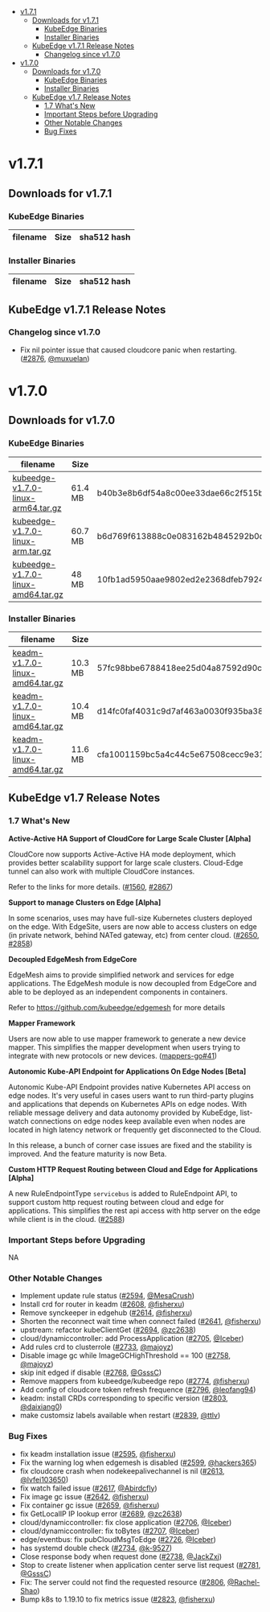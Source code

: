   * [v1.7.1](#v171)
     * [Downloads for v1.7.1](#downloads-for-v171)
        * [KubeEdge Binaries](#kubeedge-binaries)
        * [Installer Binaries](#installer-binaries)
     * [KubeEdge v1.7.1 Release Notes](#kubeedge-v171-release-notes)
        * [Changelog since v1.7.0](#changelog-since-v170) 
  * [v1.7.0](#v170)
     * [Downloads for v1.7.0](#downloads-for-v170)
        * [KubeEdge Binaries](#kubeedge-binaries)
        * [Installer Binaries](#installer-binaries)
     * [KubeEdge v1.7 Release Notes](#kubeedge-v17-release-notes)
        * [1.7 What's New](#17-whats-new)
        * [Important Steps before Upgrading](#important-steps-before-upgrading)
        * [Other Notable Changes](#other-notable-changes)
        * [Bug Fixes](#bug-fixes)


# v1.7.1

## Downloads for v1.7.1

### KubeEdge Binaries
| filename | Size | sha512 hash |
| -------- | ---- | ----------- |


### Installer Binaries
| filename | Size | sha512 hash |
| -------- | ---- | ----------- |


## KubeEdge v1.7.1 Release Notes

### Changelog since v1.7.0

- Fix nil pointer issue that caused cloudcore panic when restarting. ([#2876](https://github.com/kubeedge/kubeedge/pull/2876), [@muxuelan](https://github.com/muxuelan))


# v1.7.0

## Downloads for v1.7.0

### KubeEdge Binaries
| filename | Size | sha512 hash |
| -------- | ---- | ----------- |
| [kubeedge-v1.7.0-linux-arm64.tar.gz](https://github.com/kubeedge/kubeedge/releases/download/v1.7.0/kubeedge-v1.7.0-linux-arm64.tar.gz) |  61.4 MB | b40b3e8b6df54a8c00ee33dae66c2f515b7c76fb6850e0473a5697070a04559900903527936cdfbd913d5385251b9a979530d80c7bd033c05ef84a6f5219798f |
| [kubeedge-v1.7.0-linux-arm.tar.gz](https://github.com/kubeedge/kubeedge/releases/download/v1.7.0/kubeedge-v1.7.0-linux-arm.tar.gz) | 60.7 MB | b6d769f613888c0e083162b4845292b0d7cd87289109bb40973549d87c743ee69f106466b76fe1a6b9dd7ea38856ac99774de44e1d3111259c7c3c7c61472d3d |
| [kubeedge-v1.7.0-linux-amd64.tar.gz](https://github.com/kubeedge/kubeedge/releases/download/v1.7.0/kubeedge-v1.7.0-linux-amd64.tar.gz) | 48 MB | 10fb1ad5950aae9802ed2e2368dfeb7924a6c4bfc4f52d159e22063d8264466a292845f84192eecd4e250abfed81d5597e644266a51eaf8a1f95d104ef38d1eb |


### Installer Binaries
| filename | Size | sha512 hash |
| -------- | ---- | ----------- |
| [keadm-v1.7.0-linux-amd64.tar.gz](https://github.com/kubeedge/kubeedge/releases/download/v1.7.0/keadm-v1.7.0-linux-arm64.tar.gz) |  10.3 MB | 57fc98bbe6788418ee25d04a87592d90cdc61c7bfdeaa4e185d5735b71eeaead2f4a0608f195cd96bb5172284bfa72d081d5337b85b0f360d316a04183b3e3ba |
| [keadm-v1.7.0-linux-amd64.tar.gz](https://github.com/kubeedge/kubeedge/releases/download/v1.7.0/keadm-v1.7.0-linux-arm.tar.gz) |  10.4 MB | d14fc0faf4031c9d7af463a0030f935ba3832cecf5e17d7f81fee2cfbaf93298eec3f802e2f4ac65a88acd673a1fc525e3a2dfc35f46157dffb072e7dcbecf68 |
| [keadm-v1.7.0-linux-amd64.tar.gz](https://github.com/kubeedge/kubeedge/releases/download/v1.7.0/keadm-v1.7.0-linux-amd64.tar.gz) |  11.6 MB | cfa1001159bc5a4c44c5e67508cecc9e31bc9986da5469333559b207448dee1800e65bb53fdc948e78a6606dd8ccaa885e3d07029ee4f6e84ca14df49664dac3 |


## KubeEdge v1.7 Release Notes

### 1.7 What's New

**Active-Active HA Support of CloudCore for Large Scale Cluster [Alpha]**

CloudCore now supports Active-Active HA mode deployment, which provides better scalability support for large scale clusters.
Cloud-Edge tunnel can also work with multiple CloudCore instances.

Refer to the links for more details.
([#1560](https://github.com/kubeedge/kubeedge/issues/1560), [#2867](https://github.com/kubeedge/kubeedge/pull/2867))


**Support to manage Clusters on Edge [Alpha]**

In some scenarios, uses may have full-size Kubernetes clusters deployed on the edge.
With EdgeSite, users are now able to access clusters on edge (in private network, behind NATed gateway, etc) from center cloud.
([#2650](https://github.com/kubeedge/kubeedge/pull/2650), [#2858](https://github.com/kubeedge/kubeedge/pull/2858))


**Decoupled EdgeMesh from EdgeCore**

EdgeMesh aims to provide simplified network and services for edge applications.
The EdgeMesh module is now decoupled from EdgeCore and able to be deployed as an independent components in containers.

Refer to https://github.com/kubeedge/edgemesh for more details


**Mapper Framework**

Users are now able to use mapper framework to generate a new device mapper.
This simplifies the mapper development when users trying to integrate with new protocols or new devices.
([mappers-go#41](https://github.com/kubeedge/mappers-go/pull/41))


**Autonomic Kube-API Endpoint for Applications On Edge Nodes [Beta]**

Autonomic Kube-API Endpoint provides native Kubernetes API access on edge nodes.
It's very useful in cases users want to run third-party plugins and applications that depends on Kubernetes APIs on edge nodes.
With reliable message delivery and data autonomy provided by KubeEdge,
list-watch connections on edge nodes keep available even when nodes are located in high latency network or frequently get disconnected to the Cloud.

In this release, a bunch of corner case issues are fixed and the stability is improved. And the feature maturity is now Beta.


**Custom HTTP Request Routing between Cloud and Edge for Applications [Alpha]**

A new RuleEndpointType `servicebus` is added to RuleEndpoint API, to support custom http request routing between cloud and edge for applications. This simplifies the rest api access with http server on the edge while client is in the cloud.
 ([#2588](https://github.com/kubeedge/kubeedge/pull/2588))


### Important Steps before Upgrading

NA


### Other Notable Changes

- Implement update rule status ([#2594](https://github.com/kubeedge/kubeedge/pull/2594), [@MesaCrush](https://github.com/MesaCrush))
- Install crd for router in keadm ([#2608](https://github.com/kubeedge/kubeedge/pull/2608), [@fisherxu](https://github.com/fisherxu))
- Remove synckeeper in edgehub ([#2614](https://github.com/kubeedge/kubeedge/pull/2614), [@fisherxu](https://github.com/fisherxu))
- Shorten the reconnect wait time when connect failed ([#2641](https://github.com/kubeedge/kubeedge/pull/2641), [@fisherxu](https://github.com/fisherxu))
- upstream: refactor kubeClientGet ([#2694](https://github.com/kubeedge/kubeedge/pull/2694), [@zc2638](https://github.com/zc2638))
- cloud/dynamiccontroller: add ProcessApplication ([#2705](https://github.com/kubeedge/kubeedge/pull/2705), [@Iceber](https://github.com/Iceber))
- Add rules crd to clusterrole ([#2733](https://github.com/kubeedge/kubeedge/pull/2733), [@majoyz](https://github.com/majoyz))
- Disable image gc while ImageGCHighThreshold == 100 ([#2758](https://github.com/kubeedge/kubeedge/pull/2758), [@majoyz](https://github.com/majoyz))
- skip init edged if disable ([#2768](https://github.com/kubeedge/kubeedge/pull/2768), [@GsssC](https://github.com/GsssC))
- Remove mappers from kubeedge/kubeedge repo ([#2774](https://github.com/kubeedge/kubeedge/pull/2774), [@fisherxu](https://github.com/fisherxu))
- Add config of cloudcore token refresh frequence ([#2796](https://github.com/kubeedge/kubeedge/pull/2796), [@leofang94](https://github.com/leofang94))
- keadm: install CRDs corresponding to specific version ([#2803](https://github.com/kubeedge/kubeedge/pull/2803), [@daixiang0](https://github.com/daixiang0))
- make customsiz labels available when restart ([#2839](https://github.com/kubeedge/kubeedge/pull/2839), [@ttlv](https://github.com/ttlv))

### Bug Fixes

- fix keadm installation issue ([#2595](https://github.com/kubeedge/kubeedge/pull/2595), [@fisherxu](https://github.com/fisherxu))
- Fix the warning log when edgemesh is disabled ([#2599](https://github.com/kubeedge/kubeedge/pull/2599), [@hackers365](https://github.com/hackers365))
- fix cloudcore crash when nodekeepalivechannel is nil ([#2613](https://github.com/kubeedge/kubeedge/pull/2613), [@lvfei103650](https://github.com/lvfei103650))
- fix watch failed issue ([#2617](https://github.com/kubeedge/kubeedge/pull/2617), [@Abirdcfly](https://github.com/Abirdcfly))
- Fix image gc issue ([#2642](https://github.com/kubeedge/kubeedge/pull/2642), [@fisherxu](https://github.com/fisherxu))
- Fix container gc issue ([#2659](https://github.com/kubeedge/kubeedge/pull/2659), [@fisherxu](https://github.com/fisherxu))
- fix GetLocalIP IP lookup error ([#2689](https://github.com/kubeedge/kubeedge/pull/2689), [@zc2638](https://github.com/zc2638))
- cloud/dynamiccontroller: fix close application ([#2706](https://github.com/kubeedge/kubeedge/pull/2706), [@Iceber](https://github.com/Iceber))
- cloud/dynamiccontroller: fix toBytes ([#2707](https://github.com/kubeedge/kubeedge/pull/2707), [@Iceber](https://github.com/Iceber))
- edge/eventbus: fix pubCloudMsgToEdge ([#2726](https://github.com/kubeedge/kubeedge/pull/2726), [@Iceber](https://github.com/Iceber))
- has systemd double check ([#2734](https://github.com/kubeedge/kubeedge/pull/2734), [@k-9527](https://github.com/k-9527))
- Close response body when request done ([#2738](https://github.com/kubeedge/kubeedge/pull/2738), [@JackZxj](https://github.com/JackZxj))
- Stop to create listener when application center serve list request ([#2781](https://github.com/kubeedge/kubeedge/pull/2781), [@GsssC](https://github.com/GsssC))
- Fix: The server could not find the requested resource ([#2806](https://github.com/kubeedge/kubeedge/pull/2806), [@Rachel-Shao](https://github.com/Rachel-Shao))
- Bump k8s to 1.19.10 to fix metrics issue ([#2823](https://github.com/kubeedge/kubeedge/pull/2823), [@fisherxu](https://github.com/fisherxu))

